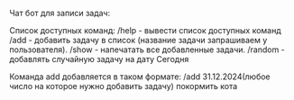 Чат бот для записи задач:

Список доступных команд:
/help - вывести список доступных команд
/add - добавить задачу в список (название задачи запрашиваем у пользователя).
/show - напечатать все добавленные задачи.
/random - добавлять случайную задачу на дату Сегодня

Команда add добавляется в таком формате:
/add 31.12.2024(любое число на которое нужно добавить задачу) покормить кота
